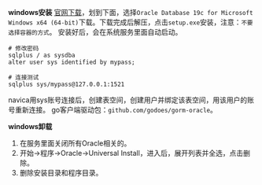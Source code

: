 **windows安装**
[官网下载](https://www.oracle.com/database/technologies/oracle-database-software-downloads.html)，划到下面，选择`Oracle Database 19c for Microsoft Windows x64 (64-bit)`下载。下载完成后解压，点击`setup.exe`安装，注意：`不要选择容器的方式`。
安装好后，会在系统服务里面自动启动。
```
# 修改密码
sqlplus / as sysdba
alter user sys identified by mypass;

# 连接测试
sqlplus sys/mypass@127.0.0.1:1521
```
navica用sys账号连接后，创建表空间，创建用户并绑定该表空间，用该用户的账号重新连接。
go客户端驱动包：`github.com/godoes/gorm-oracle`。

**windows卸载**
1. 在服务里面关闭所有Oracle相关的。
2. 开始->程序->Oracle->Universal Install，进入后，展开列表并全选，点击删除。
3. 删除安装目录和程序目录。